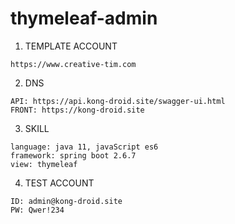 thymeleaf-admin
==========

1. TEMPLATE ACCOUNT
````````````````````````````````````````````
https://www.creative-tim.com
````````````````````````````````````````````
2. DNS
```````````````````````````````````````````````````
API: https://api.kong-droid.site/swagger-ui.html
FRONT: https://kong-droid.site
````````````````````````````````````````````````````
3. SKILL
````````````````````````````````````````````````````
language: java 11, javaScript es6
framework: spring boot 2.6.7
view: thymeleaf
````````````````````````````````````````````````````
4. TEST ACCOUNT
```````````````````````````````````````````````````
ID: admin@kong-droid.site
PW: Qwer!234
```````````````````````````````````````````````````

